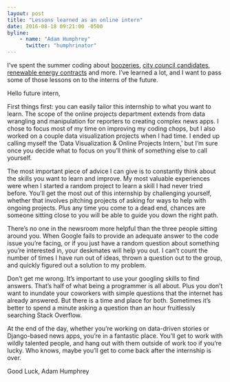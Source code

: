 ```yaml
---
layout: post
title: "Lessons learned as an online intern"
date: 2016-08-18 09:21:00 -0500
byline:
    - name: "Adam Humphrey"
      twitter: "humphrinator"
---
```


I’ve spent the summer coding about [boozeries](http://localhost:4000/2016/08/18/to-future-interns.html), [city council candidates](http://apps.statesman.com/council-candidate-explorer/election/2016/), [renewable energy contracts](http://projects.statesman.com/news/080716-wind-tax/) and more. I’ve learned a lot, and I want to pass some of those lessons on to the interns of the future.

Hello future intern,

First things first: you can easily tailor this internship to what you want to learn. The scope of the online projects department extends from data wrangling and manipulation for reporters to creating complex news apps. I chose to focus most of my time on improving my coding chops, but I also worked on a couple data visualization projects when I had time. I ended up calling myself the ‘Data Visualization & Online Projects Intern,’ but I’m sure once you decide what to focus on you’ll think of something else to call yourself.

The most important piece of advice I can give is to constantly think about the skills you want to learn and improve. My most valuable experiences were when I started a random project to learn a skill I had never tried before. You’ll get the most out of this internship by challenging yourself, whether that involves pitching projects of asking for ways to help with ongoing projects. Plus any time you come to a dead end, chances are someone sitting close to you will be able to guide you down the right path.

There’s no one in the newsroom more helpful than the three people sitting around you. When Google fails to provide an adequate answer to the code issue you’re facing, or if you just have a random question about something you’re interested in, your deskmates will help you out. I can’t count the number of times I have run out of ideas, thrown a question out to the group, and quickly figured out a solution to my problem.

Don’t get me wrong. It’s important to use your googling skills to find answers. That’s half of what being a programmer is all about. Plus you don’t want to inundate your coworkers with simple questions that the internet has already answered. But there is a time and place for both. Sometimes it’s better to spend a minute asking a question than an hour fruitlessly searching Stack Overflow.

At the end of the day, whether you’re working on data-driven stories or Django-based news apps, you’re in a fantastic place. You’ll get to work with wildly talented people, and hang out with them outside of work too if you’re lucky. Who knows, maybe you’ll get to come back after the internship is over.

Good Luck,
Adam Humphrey
